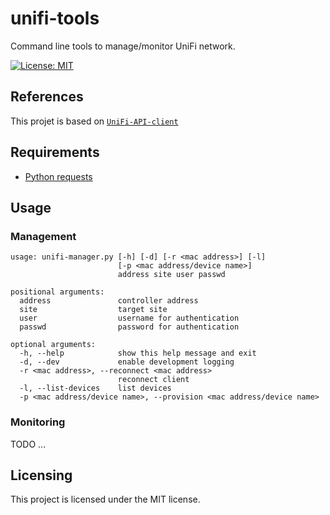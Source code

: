 # unifi-tools
Command line tools to manage/monitor UniFi network.

[![License: MIT](https://img.shields.io/badge/License-MIT-yellow.svg)](https://opensource.org/licenses/MIT)

## References
This projet is based on [`UniFi-API-client`](https://github.com/Art-of-WiFi/UniFi-API-client)

## Requirements
- [Python requests](http://python-requests.org)

## Usage
### Management
```
usage: unifi-manager.py [-h] [-d] [-r <mac address>] [-l]
                        [-p <mac address/device name>]
                        address site user passwd

positional arguments:
  address               controller address
  site                  target site
  user                  username for authentication
  passwd                password for authentication

optional arguments:
  -h, --help            show this help message and exit
  -d, --dev             enable development logging
  -r <mac address>, --reconnect <mac address>
                        reconnect client
  -l, --list-devices    list devices
  -p <mac address/device name>, --provision <mac address/device name>
```

### Monitoring
TODO ...

## Licensing
This project is licensed under the MIT license.
